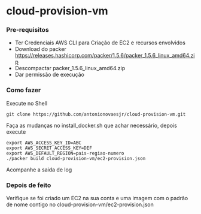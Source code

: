 # cloud-provision-vm

### Pre-requisitos

* Ter Credenciais AWS CLI para Criação de EC2 e recursos envolvidos
* Download do packer https://releases.hashicorp.com/packer/1.5.6/packer_1.5.6_linux_amd64.zip
* Descompactar packer_1.5.6_linux_amd64.zip
* Dar permissão de execução

### Como fazer

Execute no Shell

```
git clone https://github.com/antonionovaesjr/cloud-provision-vm.git
```

Faça as mudanças no install_docker.sh que achar necessário, depois execute

```
export AWS_ACCESS_KEY_ID=ABC
export AWS_SECRET_ACCESS_KEY=DEF
export AWS_DEFAULT_REGION=pais-regiao-numero
./packer build cloud-provision-vm/ec2-provision.json
```
Acompanhe a saida de log

### Depois de feito

Verifique se foi criado um EC2 na sua conta e uma imagem com o padrão de nome contigo no cloud-provision-vm/ec2-provision.json